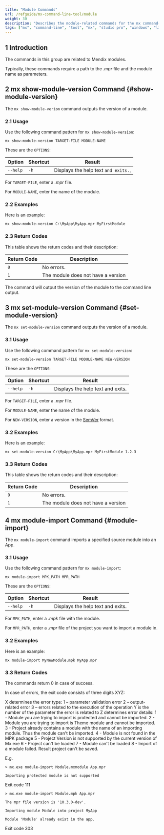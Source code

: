 ```yaml
---
title: "Module Commands"
url: /refguide/mx-command-line-tool/module
weight: 30
description: "Describes the module-related commands for the mx command-line tool."
tags: ["mx", "command-line", "tool", "mx", "studio pro", "windows", "linux", "module", "show-module-version", "set-module-version"]
---
```


## 1 Introduction

The commands in this group are related to Mendix modules.

Typically, these commands require a path to the *.mpr* file and the module name as parameters.

## 2 mx show-module-version Command {#show-module-version}

The `mx show-module-verion` command outputs the version of a module.

### 2.1 Usage

Use the following command pattern for `mx show-module-version`:

`mx show-module-version TARGET-FILE MODULE-NAME` 

These are the `OPTIONS`:

| Option | Shortcut | Result |
| --- | --- | --- |
| `--help` | `-h` | Displays the help text `and exits.`, |

For `TARGET-FILE`, enter a *.mpr* file.

For `MODULE-NAME`, enter the name of the module.

### 2.2 Examples

Here is an example:

`mx show-module-version C:\MyApp\MyApp.mpr MyFirstModule`

### 2.3 Return Codes

This table shows the return codes and their description:

| Return Code | Description |
| --- | --- |
| `0` | No errors. |
| `1` | The module does not have a version |

The command will output the version of the module to the command line output.

## 3 mx set-module-version Command {#set-module-version}

The `mx set-module-version` command outputs the version of a module.

### 3.1 Usage

Use the following command pattern for `mx set-module-version`:

`mx set-module-version TARGET-FILE MODULE-NAME NEW-VERSION` 

These are the `OPTIONS`:

| Option | Shortcut | Result |
| --- | --- | --- |
| `--help` | `-h` | Displays the help text and exits. |

For `TARGET-FILE`, enter a *.mpr* file.

For `MODULE-NAME`, enter the name of the module.

For `NEW-VERSION`, enter a version in the [SemVer](https://semver.org) format.

### 3.2 Examples

Here is an example:

`mx set-module-version C:\MyApp\MyApp.mpr MyFirstModule 1.2.3`

### 3.3 Return Codes

This table shows the return codes and their description:

| Return Code | Description |
| --- | --- |
| `0` | No errors. |
| `1` | The module does not have a version |

## 4 mx module-import Command {#module-import}

The `mx module-import` command imports a specified source module into an App.

### 3.1 Usage

Use the following command pattern for `mx module-import`:

`mx module-import MPK_PATH MPR_PATH` 

These are the `OPTIONS`:

| Option | Shortcut | Result |
| --- | --- | --- |
| `--help` | `-h` | Displays the help text and exits. |

For `MPK_PATH`, enter a *.mpk* file with the module.

For `MPR_PATH`, enter a *.mpr* file of the project you want to import a module in.

### 3.2 Examples

Here is an example:

`mx module-import MyNewModule.mpk MyApp.mpr`

### 3.3 Return Codes

The commands return 0 in case of success.

In case of errors, the exit code consists of three digits XYZ:

X determines the error type:
1 – parameter validation error
2 – output-related error
3 – errors related to the execution of the operation
Y is the number of the parameter the error is related to
Z determines error details:
1 - Module you are trying to import is protected and cannot be imported.
2 - Module you are trying to import is Theme module and cannot be imported.
3 - Project already contains a module with the name of an importing module. Thus the module can't be imported.
4 - Module is not found in the MPK package
5 - Project Version is not supported by the current version of Mx.exe
6 - Project can't be loaded
7 - Module can't be loaded
8 - Import of a module failed. Result project can't be saved.

E.g. 

`> mx.exe module-import Module.mxmodule App.mpr`

`Importing protected module is not supported`

Exit code 111

`> mx.exe module-import Module.mpk App.mpr`

`The mpr file version is '10.3.0-dev'.`

`Importing module Module into project MyApp`

`Module 'Module' already exist in the app.`

Exit code 303

